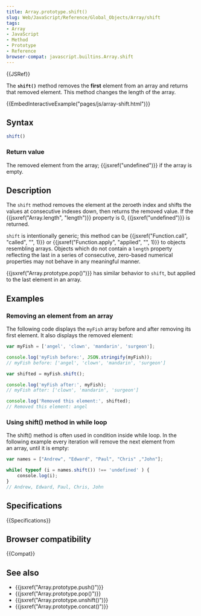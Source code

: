 ```yaml
---
title: Array.prototype.shift()
slug: Web/JavaScript/Reference/Global_Objects/Array/shift
tags:
- Array
- JavaScript
- Method
- Prototype
- Reference
browser-compat: javascript.builtins.Array.shift
---
```

{{JSRef}}

The **`shift()`** method removes the **first** element from an array and returns
that removed element. This method changes the length of the array.

{{EmbedInteractiveExample("pages/js/array-shift.html")}}

## Syntax

```js
shift()
```

### Return value

The removed element from the array; {{jsxref("undefined")}} if the
array is empty.

## Description

The `shift` method removes the element at the zeroeth index and shifts the
values at consecutive indexes down, then returns the removed value. If the
{{jsxref("Array.length", "length")}} property is 0,
{{jsxref("undefined")}} is returned.

`shift` is intentionally generic; this method can be
{{jsxref("Function.call", "called", "", 1)}} or
{{jsxref("Function.apply", "applied",
  "", 1)}} to objects
resembling arrays. Objects which do not contain a `length` property reflecting
the last in a series of consecutive, zero-based numerical properties may not
behave in any meaningful manner.

{{jsxref("Array.prototype.pop()")}} has similar behavior to
`shift`, but applied to the last element in an array.

## Examples

### Removing an element from an array

The following code displays the `myFish` array before and after removing its
first element. It also displays the removed element:

```js
var myFish = ['angel', 'clown', 'mandarin', 'surgeon'];

console.log('myFish before:', JSON.stringify(myFish));
// myFish before: ['angel', 'clown', 'mandarin', 'surgeon']

var shifted = myFish.shift();

console.log('myFish after:', myFish);
// myFish after: ['clown', 'mandarin', 'surgeon']

console.log('Removed this element:', shifted);
// Removed this element: angel
```

### Using shift() method in while loop

The shift() method is often used in condition inside while loop. In the
following example every iteration will remove the next element from an array,
until it is empty:

```js
var names = ["Andrew", "Edward", "Paul", "Chris" ,"John"];

while( typeof (i = names.shift()) !== 'undefined' ) {
    console.log(i);
}
// Andrew, Edward, Paul, Chris, John
```

## Specifications

{{Specifications}}

## Browser compatibility

{{Compat}}

## See also

- {{jsxref("Array.prototype.push()")}}
- {{jsxref("Array.prototype.pop()")}}
- {{jsxref("Array.prototype.unshift()")}}
- {{jsxref("Array.prototype.concat()")}}
